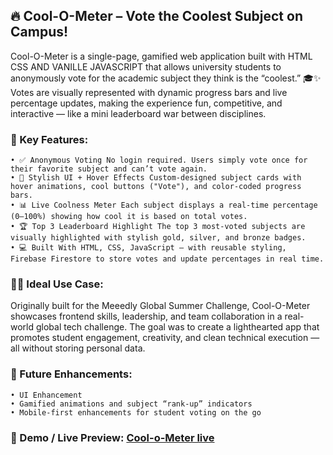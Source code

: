 ## 🔥 Cool-O-Meter – Vote the Coolest Subject on Campus!
Cool-O-Meter is a single-page, gamified web application built with HTML CSS AND VANILLE JAVASCRIPT that allows university students to anonymously vote for the academic subject they think is the “coolest.” 🎓✨
Votes are visually represented with dynamic progress bars and live percentage updates, making the experience fun, competitive, and interactive — like a mini leaderboard war between disciplines.

### 🎯 Key Features:
	• ✅ Anonymous Voting No login required. Users simply vote once for their favorite subject and can’t vote again.
	• 🎨 Stylish UI + Hover Effects Custom-designed subject cards with hover animations, cool buttons ("Vote"), and color-coded progress bars.
	• 📊 Live Coolness Meter Each subject displays a real-time percentage (0–100%) showing how cool it is based on total votes.
	• 🏆 Top 3 Leaderboard Highlight The top 3 most-voted subjects are visually highlighted with stylish gold, silver, and bronze badges.
	• 💻 Built With HTML, CSS, JavaScript — with reusable styling, Firebase Firestore to store votes and update percentages in real time.

### 👨‍💻 Ideal Use Case:
Originally built for the Meeedly Global Summer Challenge, Cool-O-Meter showcases frontend skills, leadership, and team collaboration in a real-world global tech challenge. The goal was to create a lighthearted app that promotes student engagement, creativity, and clean technical execution — all without storing personal data.

### 🚀 Future Enhancements:
	• UI Enhancement
	• Gamified animations and subject “rank-up” indicators
	• Mobile-first enhancements for student voting on the go

### 📌 Demo / Live Preview: [Cool-o-Meter live](https://rukhsarpathan.github.io/cool-o-meter/)



